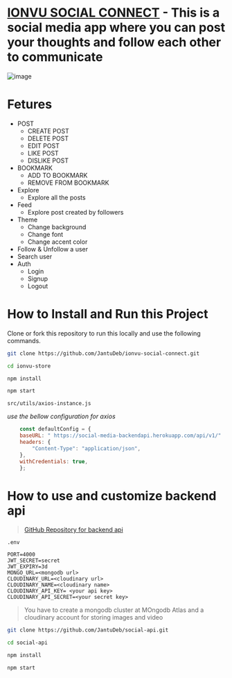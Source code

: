 # [IONVU SOCIAL CONNECT](https://ionvuconnect.netlify.app/) - This is a social media app where you can post your thoughts and follow each other to communicate


![image](https://user-images.githubusercontent.com/63020886/169635770-4d975262-27b8-4cfa-84d8-34fdc75e2d83.png)

# Fetures
- POST 
  - CREATE POST
  - DELETE POST
  - EDIT POST
  - LIKE POST
  - DISLIKE POST
- BOOKMARK
  - ADD TO BOOKMARK
  - REMOVE FROM BOOKMARK
- Explore
  - Explore all the posts 
- Feed
  - Explore post created by followers
- Theme
  - Change background
  - Change font
  - Change accent color
- Follow & Unfollow a user
- Search user
- Auth
  - Login 
  - Signup
  - Logout

# How to Install and Run this Project
Clone or fork this repository to run this locally and use the following commands.

```bash
git clone https://github.com/JantuDeb/ionvu-social-connect.git

cd ionvu-store 

npm install

npm start

```
`src/utils/axios-instance.js`

*use the bellow configuration for axios*
```js
    const defaultConfig = {
    baseURL: " https://social-media-backendapi.herokuapp.com/api/v1/"
    headers: {
        "Content-Type": "application/json",
    },
    withCredentials: true,
    };
```

# How to use and customize backend api
> [GitHub Repository for backend api](https://github.com/JantuDeb/social-api.git)

`.env` 
```
PORT=4000
JWT_SECRET=secret
JWT_EXPIRY=3d
MONGO_URL=<mongodb url>
CLOUDINARY_URL=<cloudinary url>
CLOUDINARY_NAME=<cloudinary name>
CLOUDINARY_API_KEY= <your api key>
CLOUDINARY_API_SECRET=<your secret key>
```
>You have to create a mongodb cluster at MOngodb Atlas and a cloudinary account for storing images and video
```bash
git clone https://github.com/JantuDeb/social-api.git

cd social-api

npm install

npm start

```
